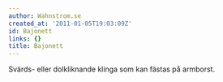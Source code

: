 ```yaml
---
author: Wahnstrom.se
created_at: '2011-01-05T19:03:09Z'
id: Bajonett
links: {}
title: Bajonett
---
```


Svärds- eller dolkliknande klinga som kan fästas på armborst.
